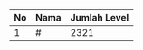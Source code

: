 | No | Nama            | Jumlah Level |
|----|-----------------|--------------|
| 1  | #    |    2321        |
